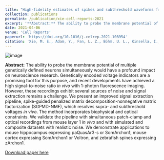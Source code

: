 ```yaml
---
title: "High-fidelity estimates of spikes and subthreshold waveforms from 1-photon voltage imaging in vivo"
collection: publications
permalink: /publication/xie-cell-reports-2021
excerpt: '**Abstract:** The ability to probe the membrane potential of multiple genetically defined neurons simultaneously would have a profound impact on neuroscience research. Genetically encoded voltage indicators are a promising tool for this purpose, and recent developments have achieved a high signal-to-noise ratio _in vivo_ with 1-photon fluorescence imaging. However, these recordings exhibit several sources of noise and signal extraction remains a challenge. We present an improved signal extraction pipeline, spike-guided penalized matrix decomposition-nonnegative matrix factorization (SGPMD-NMF), which resolves supra- and subthreshold voltages _in vivo_. The method incorporates biophysical and optical constraints. We validate the pipeline with simultaneous patch-clamp and optical recordings from mouse layer 1 _in vivo_ and with simulated and composite datasets with realistic noise. We demonstrate applications to mouse hippocampus expressing paQuasAr3-s or SomArchon1, mouse cortex expressing SomArchon1 or Voltron, and zebrafish spines expressing zArchon1.'
date: 2021-04-06
venue: 'Cell Reports'
paperurl: 'https://doi.org/10.1016/j.celrep.2021.108954'
citation: 'Xie, M. E., Adam, Y., Fan, L. Z., Böhm, U. L., Kinsella, I., Zhou, D., Rozsa, M., Singh, A., Svoboda, K., Paninski, L., Cohen A. E. (2021). &quot;High-fidelity estimates of spikes and subthreshold waveforms from 1-photon voltage imaging in vivo&quot; <i>Cell Reports</i> 35(1), 108954.'
---
```


![image](/m-xie.github.io/images/xie-cell-reports-2021.png)

**Abstract:** The ability to probe the membrane potential of multiple genetically defined neurons simultaneously would have a profound impact on neuroscience research. Genetically encoded voltage indicators are a promising tool for this purpose, and recent developments have achieved a high signal-to-noise ratio _in vivo_ with 1-photon fluorescence imaging. However, these recordings exhibit several sources of noise and signal extraction remains a challenge. We present an improved signal extraction pipeline, spike-guided penalized matrix decomposition-nonnegative matrix factorization (SGPMD-NMF), which resolves supra- and subthreshold voltages _in vivo_. The method incorporates biophysical and optical constraints. We validate the pipeline with simultaneous patch-clamp and optical recordings from mouse layer 1 _in vivo_ and with simulated and composite datasets with realistic noise. We demonstrate applications to mouse hippocampus expressing paQuasAr3-s or SomArchon1, mouse cortex expressing SomArchon1 or Voltron, and zebrafish spines expressing zArchon1.

[Download paper here](http://m-xie.github.io/files/xie-cell-reports-2021.pdf)
